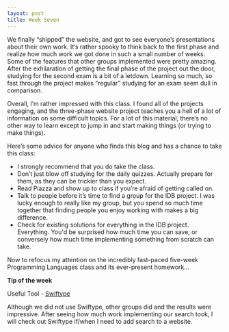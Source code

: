 ```yaml
---
layout: post
title: Week Seven
---
```


We finally “shipped” the website, and got to see everyone’s presentations about their own work. It’s rather spooky to think back to the first phase and realize how much work we got done in such a small number of weeks. Some of the features that other groups implemented were pretty amazing. After the exhilaration of getting the final phase of the project out the door, studying for the second exam is a bit of a letdown. Learning so much, so fast through the project makes “regular” studying for an exam seem dull in comparison.

Overall, I’m rather impressed with this class. I found all of the projects engaging, and the three-phase website project teaches you a hell of a lot of information on some difficult topics. For a lot of this material, there’s no other way to learn except to jump in and start making things (or trying to make things). 

Here’s some advice for anyone who finds this blog and has a chance to take this class:
* I strongly recommend that you do take the class.
* Don’t just blow off studying for the daily quizzes. Actually prepare for them, as they can be trickier than you expect.
* Read Piazza and show up to class if you’re afraid of getting called on.
* Talk to people before it’s time to find a group for the IDB project. I was lucky enough to really like my group, but you spend so much time together that finding people you enjoy working with makes a big difference.
* Check for existing solutions for everything in the IDB project. Everything. You'd be surprised how much time you can save, or conversely how much time implementing something from scratch can take.

Now to refocus my attention on the incredibly fast-paced five-week Programming Languages class and its ever-present homework...

**Tip of the week**

Useful Tool - [Swiftype](https://swiftype.com/)

Although we did not use Swiftype, other groups did and the results were impressive. After seeing how much work implementing our search took, I will check out Swiftype if/when I need to add search to a website.
